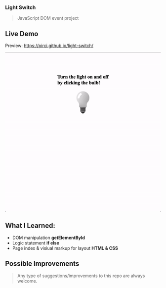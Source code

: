 ### Light Switch
> JavaScript DOM event project

## Live Demo

Preview: https://pirci.github.io/light-switch/

![light-switch](img/demo.gif)

## What I Learned:

- DOM manipulation **getElementById**
- Logic statement **if else**
- Page index & visiual markup for layout **HTML & CSS**

## Possible Improvements

> Any type of suggestions/improvements to this repo are always welcome.

